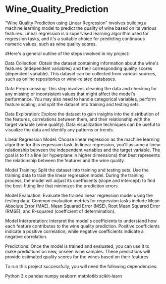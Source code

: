 # Wine_Quality_Prediction

 "Wine Quality Prediction using Linear Regression" involves building a machine learning model to predict the quality of wine based on its various features. Linear regression is a supervised learning algorithm used for regression tasks, and it's a suitable choice for predicting continuous numeric values, such as wine quality scores.

 #Here's a general outline of the steps involved in my project:

 Data Collection: Obtain the dataset containing information about the wine's features (independent variables) and their corresponding quality scores (dependent variable). This dataset can be collected from various sources, such as online repositories or wine-related databases.

Data Preprocessing: This step involves cleaning the data and checking for any missing or inconsistent values that might affect the model's performance. You may also need to handle categorical variables, perform feature scaling, and split the dataset into training and testing sets.

Data Exploration: Explore the dataset to gain insights into the distribution of the features, correlations between them, and their relationship with the target variable (wine quality). Data visualization techniques can be useful to visualize the data and identify any patterns or trends.

Linear Regression Model: Choose linear regression as the machine learning algorithm for this regression task. In linear regression, you'll assume a linear relationship between the independent variables and the target variable. The goal is to fit a line (or hyperplane in higher dimensions) that best represents the relationship between the features and the wine quality.

Model Training: Split the dataset into training and testing sets. Use the training data to train the linear regression model. During the training process, the model will adjust its coefficients (slope and intercept) to find the best-fitting line that minimizes the prediction errors.

Model Evaluation: Evaluate the trained linear regression model using the testing data. Common evaluation metrics for regression tasks include Mean Absolute Error (MAE), Mean Squared Error (MSE), Root Mean Squared Error (RMSE), and R-squared (coefficient of determination).

Model Interpretation: Interpret the model's coefficients to understand how each feature contributes to the wine quality prediction. Positive coefficients indicate a positive correlation, while negative coefficients indicate a negative correlation.

Predictions: Once the model is trained and evaluated, you can use it to make predictions on new, unseen wine samples. These predictions will provide estimated quality scores for the wines based on their features

To run this project successfully, you will need the following dependencies:

Python 3.x
pandas
numpy
seaborn
matplotlib
scikit-learn


